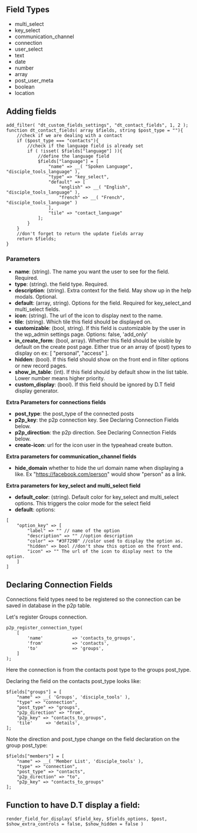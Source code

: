 ## Field Types
- multi_select
- key_select
- communication_channel
- connection
- user_select
- text
- date
- number
- array
- post_user_meta
- boolean
- location

## Adding fields
```
add_filter( "dt_custom_fields_settings", "dt_contact_fields", 1, 2 );
function dt_contact_fields( array $fields, string $post_type = ""){
    //check if we are dealing with a contact
    if ($post_type === "contacts"){
        //check if the language field is already set
        if ( !isset( $fields["language"] )){
            //define the language field
            $fields["language"] = [
                "name" => __( "Spoken Language", "disciple_tools_language" ),
                "type" => "key_select",
                "default" => [
                    "english" => __( "English", "disciple_tools_language" ),
                    "french" => __( "French", "disciple_tools_language" )
                ],
                "tile" => "contact_language"
            ];
        }
    }
    //don't forget to return the update fields array
    return $fields;
}
```

### Parameters
- **name**: (string). The name you want the user to see for the field. Required.
- **type**: (string). the field type. Required.
- **description**: (string). Extra context for the field. May show up in the help modals. Optional.
- **default**: (array, string). Options for the field. Required for key_select_and multi_select fields.   
- **icon**: (string). The url of the icon to display next to the name.
- **tile**: (string). Which tile this field should be displayed on.
- **customizable**: (bool, string). If this field is customizable by the user in the wp_admin settings page. Options: false, 'add_only'
- **in_create_form**: (bool, array). Whether this field should be visible by default on the create post page. Either true or an array of (post) types to display on ex: [ "personal", "access" ]. 
- **hidden**: (bool). If this field should show on the front end in filter options or new record pages.
- **show_in_table**: (int). If this field should by default show in the list table. Lower number means higher priority. 
- **custom_display**: (bool). If this field should be ignored by D.T field display generator.

**Extra Parameters for connections fields**  
- **post_type**: the post_type of the connected posts
- **p2p_key**: the p2p connection key. See Declaring Connection Fields below.
- **p2p_direction**: the p2p direction. See Declaring Connection Fields below.
- **create-icon**: url for the icon user in the typeahead create button.

**Extra parameters for communication_channel fields**
- **hide_domain** whether to hide the url domain name when displaying a like. Ex "https://facebook.com/person" would show "person" as a link.

**Extra parameters for key_select and multi_select field**
- **default_color**: (string). Default color for key_select and multi_select options. This triggers the color mode for the select field 
- **default**: options: 
```
[
    "option_key" => [
        "label" => "" // name of the option
        "description" => "" //option description
        "color" => "#3F729B" //color used to display the option as.
        "hidden" => bool //don't show this option on the front end.
        "icon" => "" The url of the icon to display next to the option.
    ]
]
```

## Declaring Connection Fields
Connections field types need to be registered so the connection can be saved in database in the p2p table.

Let's register Groups connection.
```
p2p_register_connection_type(
    [
        'name'           => 'contacts_to_groups',
        'from'           => 'contacts',
        'to'             => 'groups',
    ]
);
```
Here the connection is from the contacts post type to the groups post_type.

Declaring the field on the contacts post_type looks like:
```
$fields["groups"] = [
    "name" => __( 'Groups', 'disciple_tools' ),        
    "type" => "connection",
    "post_type" => "groups",
    "p2p_direction" => "from",
    "p2p_key" => "contacts_to_groups",
    'tile'     => 'details',
];
```
Note the direction and post_type change on the field declaration on the group post_type:
```
$fields["members"] = [
    "name" => __( 'Member List', 'disciple_tools' ),
    "type" => "connection",
    "post_type" => "contacts",
    "p2p_direction" => "to",
    "p2p_key" => "contacts_to_groups"
];
```

## Function to have D.T display a field:
`render_field_for_display( $field_key, $fields_options, $post, $show_extra_controls = false, $show_hidden = false )`
